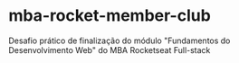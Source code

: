 # mba-rocket-member-club
Desafio prático de finalização do módulo "Fundamentos do Desenvolvimento Web" do MBA Rocketseat Full-stack
